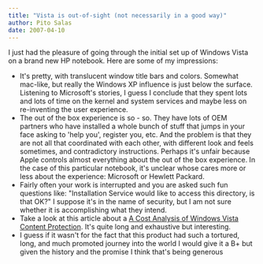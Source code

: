 ```yaml
---
title: "Vista is out-of-sight (not necessarily in a good way)"
author: Pito Salas
date: 2007-04-10
---
```




I just had the pleasure of going through the initial set up of Windows Vista
on a brand new HP notebook. Here are some of  my impressions:

  * It's pretty, with translucent window title bars and colors. Somewhat mac-like, but really the Windows XP influence is just below the surface. Listening to Microsoft's stories, I guess I conclude that they spent lots and lots of time on the kernel and system services and maybe less on re-inventing the user experience.
  * The out of the box experience is so - so. They have lots of OEM partners who have installed a whole bunch of stuff that jumps in your face asking to 'help you', register you, etc. And the problem is that they are not all that coordinated with each other, with different look and feels sometimes, and contradictory instructions. Perhaps it's unfair because Apple controls almost everything about the out of the box experience. In the case of this particular notebook, it's unclear whose cares more or less about the experience: Microsoft or Hewlett Packard.
  * Fairly often your work is interrupted and you are asked such fun questions like: "Installation Service would like to access this directory, is that OK?" I suppose it's in the name of security, but I am not sure whether it is accomplishing what they intend.
  * Take a look at this article about a [A Cost Analysis of Windows Vista Content Protection](<http://www.cs.auckland.ac.nz/%7Epgut001/pubs/vista_cost.html>). It's quite long and exhaustive but interesting.
  * I guess if it wasn't for the fact that this product had such a tortured, long, and much promoted journey into the world I would give it a B+ but given the history and the promise I think that's being generous


